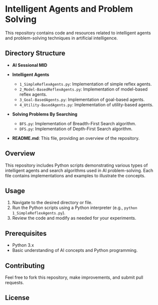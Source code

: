 # Intelligent Agents and Problem Solving

This repository contains code and resources related to intelligent agents and problem-solving techniques in artificial intelligence.

## Directory Structure

- **AI Sessional MID**

- **Intelligent Agents**
  - `1_SimpleReflexAgents.py`: Implementation of simple reflex agents.
  - `2_Model-BasedReflexAgents.py`: Implementation of model-based reflex agents.
  - `3_Goal-BasedAgents.py`: Implementation of goal-based agents.
  - `4_Utility-BasedAgents.py`: Implementation of utility-based agents.

- **Solving Problems By Searching**
  - `BFS.py`: Implementation of Breadth-First Search algorithm.
  - `DFS.py`: Implementation of Depth-First Search algorithm.

- **README.md**: This file, providing an overview of the repository.

## Overview

This repository includes Python scripts demonstrating various types of intelligent agents and search algorithms used in AI problem-solving. Each file contains implementations and examples to illustrate the concepts.

## Usage

1. Navigate to the desired directory or file.
2. Run the Python scripts using a Python interpreter (e.g., `python 1_SimpleReflexAgents.py`).
3. Review the code and modify as needed for your experiments.

## Prerequisites

- Python 3.x
- Basic understanding of AI concepts and Python programming.

## Contributing

Feel free to fork this repository, make improvements, and submit pull requests.

## License
